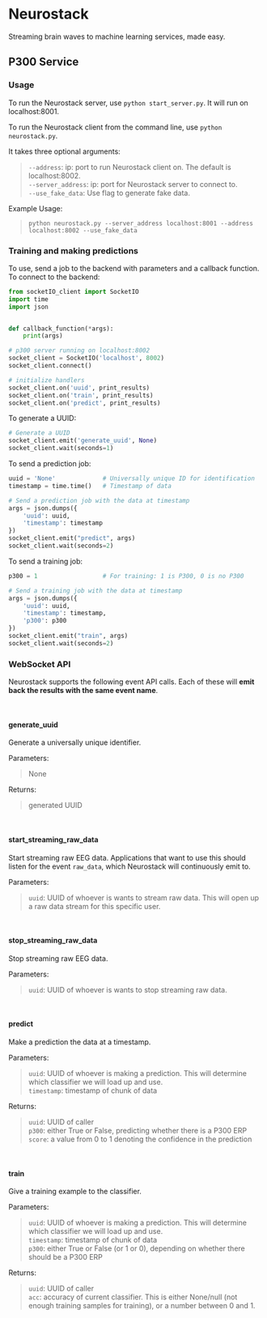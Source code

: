 
# Neurostack

Streaming brain waves to machine learning services, made easy.

## P300 Service

### Usage

To run the Neurostack server, use `python start_server.py`. It will run on localhost:8001.

To run the Neurostack client from the command line, use `python neurostack.py`.

It takes three optional arguments:

> `--address`: ip: port to run Neurostack client on. The default is localhost:8002.\
>`--server_address`: ip: port for Neurostack server to connect to.\
>`--use_fake_data`: Use flag to generate fake data.

Example Usage:

>`python neurostack.py --server_address localhost:8001 --address localhost:8002 --use_fake_data`


### Training and making predictions

To use, send a job to the backend with parameters and a callback function. To connect to the backend:

```python
from socketIO_client import SocketIO
import time
import json


def callback_function(*args):
    print(args)

# p300 server running on localhost:8002
socket_client = SocketIO('localhost', 8002)
socket_client.connect()

# initialize handlers
socket_client.on('uuid', print_results)
socket_client.on('train', print_results)
socket_client.on('predict', print_results)
```

To generate a UUID:

```python
# Generate a UUID
socket_client.emit('generate_uuid', None)
socket_client.wait(seconds=1)
```

To send a prediction job:

```python
uuid = 'None'             # Universally unique ID for identification
timestamp = time.time()   # Timestamp of data

# Send a prediction job with the data at timestamp
args = json.dumps({
    'uuid': uuid,
    'timestamp': timestamp
})
socket_client.emit("predict", args)
socket_client.wait(seconds=2)
```

To send a training job:

```python
p300 = 1                  # For training: 1 is P300, 0 is no P300

# Send a training job with the data at timestamp
args = json.dumps({
    'uuid': uuid,
    'timestamp': timestamp,
    'p300': p300
})
socket_client.emit("train", args)
socket_client.wait(seconds=2)
```

### WebSocket API

Neurostack supports the following event API calls. Each of these will __emit back the results with the same event name__.

<br>

#### generate_uuid
Generate a universally unique identifier.

Parameters:
> None

Returns:
> generated UUID

<br/>

#### start_streaming_raw_data

Start streaming raw EEG data. Applications that want to use this should listen for the event `raw_data`, which Neurostack will continuously emit to.

Parameters: 
>`uuid`: UUID of whoever is wants to stream raw data. This will open up a raw data stream for this specific user.

<br/>

#### stop_streaming_raw_data

Stop streaming raw EEG data. 

Parameters: 
>`uuid`: UUID of whoever is wants to stop streaming raw data.

<br>

#### predict
Make a prediction the data at a timestamp.

Parameters:
> `uuid`: UUID of whoever is making a prediction. This will determine which classifier we will load up and use.  
>`timestamp`: timestamp of chunk of data

Returns:
> `uuid`: UUID of caller  
>`p300`: either True or False, predicting whether there is a P300 ERP  
>`score`: a value from 0 to 1 denoting the confidence in the prediction

<br>

#### train
Give a training example to the classifier.

Parameters:
> `uuid`: UUID of whoever is making a prediction. This will determine which classifier we will load up and use.  
>`timestamp`: timestamp of chunk of data  
>`p300`: either True or False (or 1 or 0), depending on whether there should be a P300 ERP

Returns:
> `uuid`: UUID of caller  
>`acc`: accuracy of current classifier. This is either None/null (not enough training samples for training), or a number between 0 and 1.
